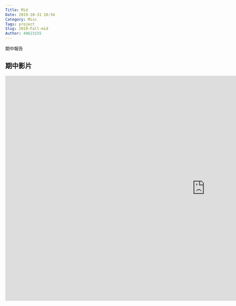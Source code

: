 ```yaml
---
Title: Mid
Date: 2019-10-31 10:54
Category: Misc
Tags: project
Slug: 2019-Fall-mid
Author: 40623155
---
```


期中報告

<!-- PELICAN_END_SUMMARY -->

期中影片
----

<iframe width="1266" height="712" src="https://www.youtube.com/embed/Be3FjhY85_8" frameborder="0" allow="accelerometer; autoplay; encrypted-media; gyroscope; picture-in-picture" allowfullscreen></iframe>
